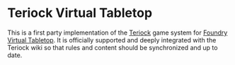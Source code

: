 # Teriock Virtual Tabletop
 
This is a first party implementation of the [Teriock](https://wiki.teriock.com) game system for [Foundry Virtual Tabletop](http://foundryvtt.com/). It is officially supported and deeply integrated with the Teriock wiki so that rules and content should be synchronized and up to date.
